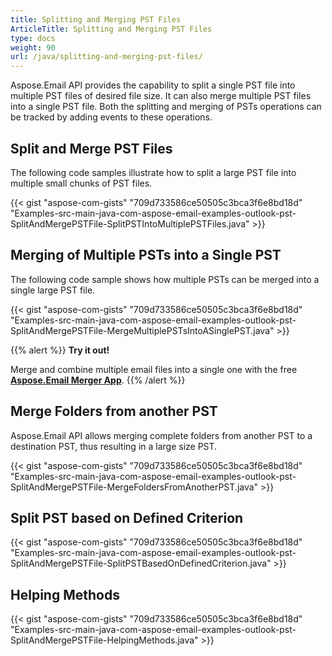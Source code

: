 ```yaml
---
title: Splitting and Merging PST Files
ArticleTitle: Splitting and Merging PST Files
type: docs
weight: 90
url: /java/splitting-and-merging-pst-files/
---
```


Aspose.Email API provides the capability to split a single PST file into multiple PST files of desired file size. It can also merge multiple PST files into a single PST file. Both the splitting and merging of PSTs operations can be tracked by adding events to these operations.

## **Split and Merge PST Files**

The following code samples illustrate how to split a large PST file into multiple small chunks of PST files.

{{< gist "aspose-com-gists" "709d733586ce50505c3bca3f6e8bd18d" "Examples-src-main-java-com-aspose-email-examples-outlook-pst-SplitAndMergePSTFile-SplitPSTIntoMultiplePSTFiles.java" >}}

## **Merging of Multiple PSTs into a Single PST**

The following code sample shows how multiple PSTs can be merged into a single large PST file.

{{< gist "aspose-com-gists" "709d733586ce50505c3bca3f6e8bd18d" "Examples-src-main-java-com-aspose-email-examples-outlook-pst-SplitAndMergePSTFile-MergeMultiplePSTsIntoASinglePST.java" >}}

{{% alert %}}
**Try it out!**

Merge and combine multiple email files into a single one with the free [**Aspose.Email Merger App**](https://products.aspose.app/email/merger).
{{% /alert %}}

## **Merge Folders from another PST**

Aspose.Email API allows merging complete folders from another PST to a destination PST, thus resulting in a large size PST.

{{< gist "aspose-com-gists" "709d733586ce50505c3bca3f6e8bd18d" "Examples-src-main-java-com-aspose-email-examples-outlook-pst-SplitAndMergePSTFile-MergeFoldersFromAnotherPST.java" >}}

## **Split PST based on Defined Criterion**

{{< gist "aspose-com-gists" "709d733586ce50505c3bca3f6e8bd18d" "Examples-src-main-java-com-aspose-email-examples-outlook-pst-SplitAndMergePSTFile-SplitPSTBasedOnDefinedCriterion.java" >}}

## **Helping Methods**

{{< gist "aspose-com-gists" "709d733586ce50505c3bca3f6e8bd18d" "Examples-src-main-java-com-aspose-email-examples-outlook-pst-SplitAndMergePSTFile-HelpingMethods.java" >}}
